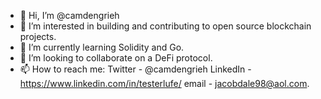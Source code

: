 - 👋 Hi, I’m @camdengrieh
- 👀 I’m interested in  building and contributing to open source blockchain projects.
- 🌱 I’m currently learning Solidity and Go.
- 💞️ I’m looking to collaborate on a DeFi protocol.
- 📫 How to reach me: Twitter - @camdengrieh      LinkedIn - https://www.linkedin.com/in/testerlufe/     email - jacobdale98@aol.com.

<!---
camdengrieh/camdengrieh is a ✨ special ✨ repository because its `README.md` (this file) appears on your GitHub profile.
You can click the Preview link to take a look at your changes.
--->
